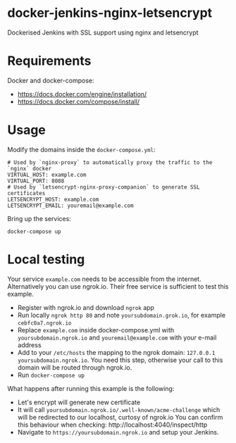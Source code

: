 # docker-jenkins-nginx-letsencrypt

Dockerised Jenkins with SSL support using nginx and letsencrypt

# Requirements

Docker and docker-compose:
* https://docs.docker.com/engine/installation/
* https://docs.docker.com/compose/install/

# Usage

Modify the domains inside the `docker-compose.yml`:

```
# Used by `nginx-proxy` to automatically proxy the traffic to the `nginx` docker
VIRTUAL_HOST: example.com
VIRTUAL_PORT: 8088
# Used by `letsencrypt-nginx-proxy-companion` to generate SSL certificates
LETSENCRYPT_HOST: example.com
LETSENCRYPT_EMAIL: youremail@example.com
```

Bring up the services:

```
docker-compose up
```


# Local testing

Your service `example.com` needs to be accessible from the internet.
Alternatively you can use ngrok.io. Their free service is sufficient to test this example.

* Register with ngrok.io and download `ngrok` app
* Run locally `ngrok http 80` and note `yoursubdomain.grok.io`, for example `cebfc0a7.ngrok.io`
* Replace `example.com` inside docker-compose.yml with `yoursubdomain.ngrok.io` and `youremail@example.com` with your e-mail address
* Add to your `/etc/hosts` the mapping to the ngrok domain: `127.0.0.1 yoursubdomain.ngrok.io`. You need this step, otherwise your call to this domain will be routed through ngrok.io.
* Run `docker-compose up`

What happens after running this example is the following:
* Let's encrypt will generate new certificate
* It will call `yoursubdomain.ngrok.io/.well-known/acme-challenge` which will be redirected to our localhost, curtosy of ngrok.io You can confirm this behaviour when checking: http://localhost:4040/inspect/http
* Navigate to `https://yoursubdomain.ngrok.io` and setup your Jenkins. 


